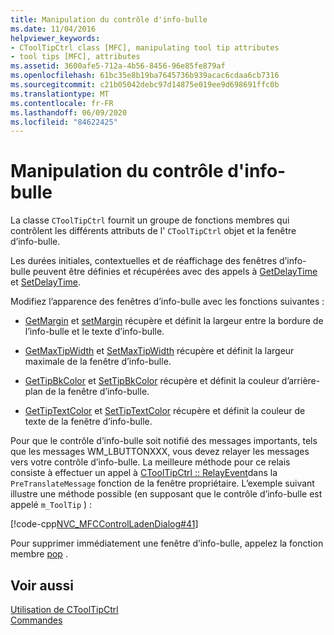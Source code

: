 ```yaml
---
title: Manipulation du contrôle d'info-bulle
ms.date: 11/04/2016
helpviewer_keywords:
- CToolTipCtrl class [MFC], manipulating tool tip attributes
- tool tips [MFC], attributes
ms.assetid: 3600afe5-712a-4b56-8456-96e85fe879af
ms.openlocfilehash: 61bc35e8b19ba7645736b939acac6cdaa6cb7316
ms.sourcegitcommit: c21b05042debc97d14875e019ee9d698691ffc0b
ms.translationtype: MT
ms.contentlocale: fr-FR
ms.lasthandoff: 06/09/2020
ms.locfileid: "84622425"
---
```

# <a name="manipulating-the-tool-tip-control"></a>Manipulation du contrôle d'info-bulle

La classe `CToolTipCtrl` fournit un groupe de fonctions membres qui contrôlent les différents attributs de l' `CToolTipCtrl` objet et la fenêtre d’info-bulle.

Les durées initiales, contextuelles et de réaffichage des fenêtres d’info-bulle peuvent être définies et récupérées avec des appels à [GetDelayTime](reference/ctooltipctrl-class.md#getdelaytime) et [SetDelayTime](reference/ctooltipctrl-class.md#setdelaytime).

Modifiez l’apparence des fenêtres d’info-bulle avec les fonctions suivantes :

- [GetMargin](reference/ctooltipctrl-class.md#getmargin) et [setMargin](reference/ctooltipctrl-class.md#setmargin) récupère et définit la largeur entre la bordure de l’info-bulle et le texte d’info-bulle.

- [GetMaxTipWidth](reference/ctooltipctrl-class.md#getmaxtipwidth) et [SetMaxTipWidth](reference/ctooltipctrl-class.md#setmaxtipwidth) récupère et définit la largeur maximale de la fenêtre d’info-bulle.

- [GetTipBkColor](reference/ctooltipctrl-class.md#gettipbkcolor) et [SetTipBkColor](reference/ctooltipctrl-class.md#settipbkcolor) récupère et définit la couleur d’arrière-plan de la fenêtre d’info-bulle.

- [GetTipTextColor](reference/ctooltipctrl-class.md#gettiptextcolor) et [SetTipTextColor](reference/ctooltipctrl-class.md#settiptextcolor) récupère et définit la couleur de texte de la fenêtre d’info-bulle.

Pour que le contrôle d’info-bulle soit notifié des messages importants, tels que les messages WM_LBUTTONXXX, vous devez relayer les messages vers votre contrôle d’info-bulle. La meilleure méthode pour ce relais consiste à effectuer un appel à [CToolTipCtrl :: RelayEvent](reference/ctooltipctrl-class.md#relayevent)dans la `PreTranslateMessage` fonction de la fenêtre propriétaire. L’exemple suivant illustre une méthode possible (en supposant que le contrôle d’info-bulle est appelé `m_ToolTip` ) :

[!code-cpp[NVC_MFCControlLadenDialog#41](codesnippet/cpp/manipulating-the-tool-tip-control_1.cpp)]

Pour supprimer immédiatement une fenêtre d’info-bulle, appelez la fonction membre [pop](reference/ctooltipctrl-class.md#pop) .

## <a name="see-also"></a>Voir aussi

[Utilisation de CToolTipCtrl](using-ctooltipctrl.md)<br/>
[Commandes](controls-mfc.md)
